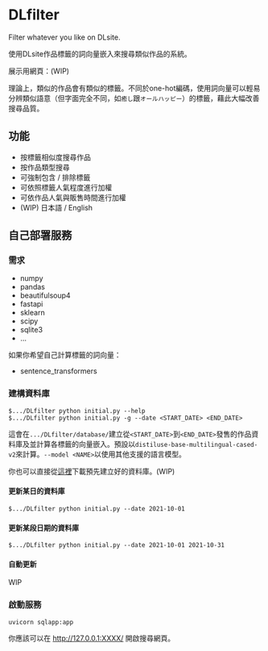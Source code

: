 # DLfilter
Filter whatever you like on DLsite.

使用DLsite作品標籤的詞向量嵌入來搜尋類似作品的系統。

展示用網頁：(WIP)

理論上，類似的作品會有類似的標籤。不同於one-hot編碼，使用詞向量可以輕易分辨類似語意（但字面完全不同，如`癒し`跟`オールハッピー`）的標籤，藉此大幅改善搜尋品質。

## 功能
* 按標籤相似度搜尋作品
* 按作品類型搜尋
* 可強制包含 / 排除標籤
* 可依照標籤人氣程度進行加權
* 可依作品人氣與販售時間進行加權
* (WIP) 日本語 / English

## 自己部署服務
### 需求
* numpy
* pandas
* beautifulsoup4
* fastapi
* sklearn
* scipy
* sqlite3
* ...

如果你希望自己計算標籤的詞向量：
* sentence_transformers

### 建構資料庫
```
$.../DLfilter python initial.py --help
$.../DLfilter python initial.py -g --date <START_DATE> <END_DATE> 
```
這會在`.../DLfilter/database/`建立從`<START_DATE>`到`<END_DATE>`發售的作品資料庫及並計算各標籤的向量嵌入。預設以`distiluse-base-multilingual-cased-v2`來計算。`--model <NAME>`以使用其他支援的語言模型。


你也可以直接從[這裡](#)下載預先建立好的資料庫。(WIP)

#### 更新某日的資料庫
```
$.../DLfilter python initial.py --date 2021-10-01
```
#### 更新某段日期的資料庫
```
$.../DLfilter python initial.py --date 2021-10-01 2021-10-31
```
#### 自動更新
WIP

### 啟動服務
```
uvicorn sqlapp:app
```
你應該可以在 http://127.0.0.1:XXXX/ 開啟搜尋網頁。
